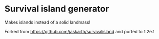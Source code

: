 # Survival island generator
Makes islands instead of a solid landmass!

Forked from https://github.com/jaskarth/survivalisland and ported to 1.2e.1